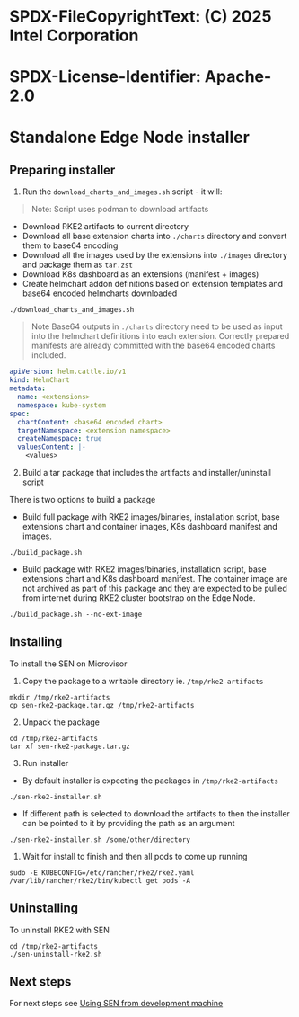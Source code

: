 # SPDX-FileCopyrightText: (C) 2025 Intel Corporation
# SPDX-License-Identifier: Apache-2.0

# Standalone Edge Node installer

## Preparing installer

1. Run the `download_charts_and_images.sh` script - it will:

> Note: Script uses podman to download artifacts

- Download RKE2 artifacts to current directory
- Download all base extension charts into `./charts` directory and convert them to base64 encoding 
- Download all the images used by the extensions into `./images` directory and package them as `tar.zst`
- Download K8s dashboard as an extensions (manifest + images)
- Create helmchart addon definitions based on extension templates and base64 encoded helmcharts downloaded

```shell
./download_charts_and_images.sh
```

> Note Base64 outputs in `./charts` directory need to be used as input into the helmchart definitions into each extension.
> Correctly prepared manifests are already committed with the base64 encoded charts included.

```yaml
apiVersion: helm.cattle.io/v1
kind: HelmChart
metadata:
  name: <extensions>
  namespace: kube-system
spec:
  chartContent: <base64 encoded chart>
  targetNamespace: <extension namespace>
  createNamespace: true
  valuesContent: |-
    <values>
```

2. Build a tar package that includes the artifacts and installer/uninstall script

There is two options to build a package

- Build full package with RKE2 images/binaries, installation script, base extensions chart and container images, K8s dashboard manifest and images.

```shell
./build_package.sh
```

- Build package with RKE2 images/binaries, installation script, base extensions chart and K8s dashboard manifest. The container image are not archived as part of this package and they are expected to be pulled from internet during RKE2 cluster bootstrap on the Edge Node.
```shell
./build_package.sh --no-ext-image
```

## Installing

To install the SEN on Microvisor

1. Copy the package to a writable directory ie. `/tmp/rke2-artifacts` 

```shell
mkdir /tmp/rke2-artifacts
cp sen-rke2-package.tar.gz /tmp/rke2-artifacts
```

2. Unpack the package

```shell
cd /tmp/rke2-artifacts
tar xf sen-rke2-package.tar.gz
```

3. Run installer

- By default installer is expecting the packages in `/tmp/rke2-artifacts`

```shell
./sen-rke2-installer.sh
```

- If different path is selected to download the artifacts to then the installer can be pointed to it by providing the path as an argument

```shell
./sen-rke2-installer.sh /some/other/directory
```

1. Wait for install to finish and then all pods to come up running

```shell
sudo -E KUBECONFIG=/etc/rancher/rke2/rke2.yaml /var/lib/rancher/rke2/bin/kubectl get pods -A
```

## Uninstalling

To uninstall RKE2 with SEN

```shell
cd /tmp/rke2-artifacts
./sen-uninstall-rke2.sh
```

## Next steps

For next steps see [Using SEN from development machine](./development-machine-usage.md)
